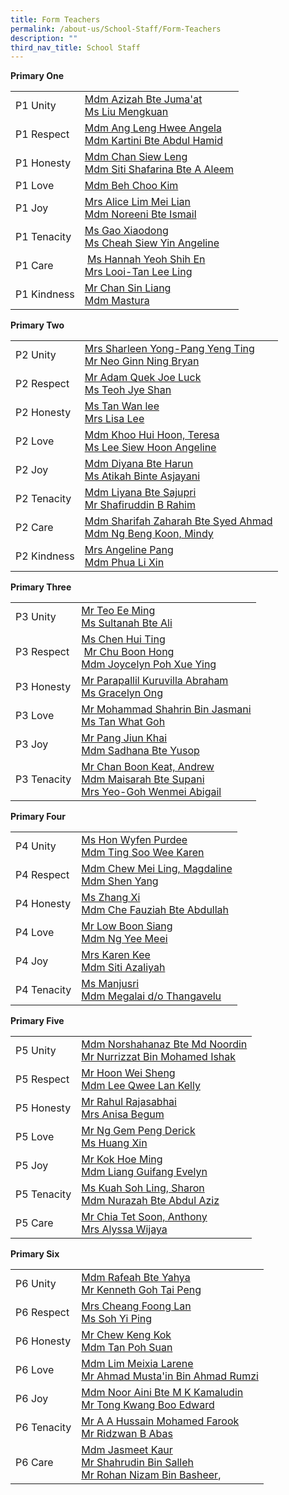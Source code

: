 ```yaml
---
title: Form Teachers
permalink: /about-us/School-Staff/Form-Teachers
description: ""
third_nav_title: School Staff
---
```

**Primary One**

|  |  |
| -------- | -------- | 
| P1 Unity    | [Mdm Azizah Bte Juma'at](mailto:azizah_jumaat@moe.edu.sg)<br>[Ms Liu Mengkuan](mailto:liu_meng_kuan@moe.edu.sg)     | 
|P1 Respect| [Mdm Ang Leng Hwee Angela](mailto:ang_leng_hwee@moe.edu.sg)<br>[Mdm Kartini Bte Abdul Hamid](mailto:kartini_abdul_hamid@moe.edu.sg)
|P1 Honesty|[Mdm Chan Siew Leng](mailto:chan_siew_leng@moe.edu.sg)<br>[Mdm Siti Shafarina Bte A Aleem](mailto:siti_shafarina_abdul_aleem@moe.edu.sg)
|P1 Love|[Mdm Beh Choo Kim](mailto:beh_choo_kim@moe.edu.sg)|[Ms Christine Chua Swee Cheng](mailto:christine_chua_swee_cheng@moe.edu.sg)
|P1 Joy|[Mrs Alice Lim Mei Lian](mailto:lim_mei_lian_alice@moe.edu.sg)<br>[Mdm Noreeni Bte Ismail](mailto:noreeni_ismail@moe.edu.sg)
|P1 Tenacity|[Ms Gao Xiaodong](mailto:gao_xiaodong@moe.edu.sg)<br>[Ms Cheah Siew Yin Angeline](mailto:cheah_siew_yin_angeline@moe.edu.sg)
|P1 Care| [Ms Hannah Yeoh Shih En](mailto:hannah_yeoh_shih_en@moe.edu.sg)<br>[Mrs Looi-Tan Lee Ling](mailto:looi-tan_lee_ling@moe.edu.sg)
|P1 Kindness|[Mr Chan Sin Liang](mailto:chan_sin_liang@moe.edu.sg)<br>[Mdm Mastura](mailto:mastura_noordin@moe.edu.sg)

**Primary Two**

|  |  |
| -------- | -------- | 
|P2 Unity|[Mrs Sharleen Yong-Pang Yeng Ting](mailto:sharleen_yong-pang_yeng_ting@moe.edu.sg)<br>[Mr Neo Ginn Ning Bryan](mailto:bryan_neo_ginn_ning@moe.edu.sg)
|P2 Respect|[Mr Adam Quek Joe Luck](mailto:adam_quek_joe_luck@moe.edu.sg)<br>[Ms Teoh Jye Shan](mailto:teoh_jye_shan@moe.edu.sg)
|P2 Honesty|[Ms Tan Wan lee](mailto:tan_wan_lee@moe.edu.sg)<br>[Mrs Lisa Lee](mailto:lisa_lee-chong@moe.edu.sg)
|P2 Love|[Mdm Khoo Hui Hoon, Teresa](mailto:khoo_hui_hoon@moe.edu.sg)<br>[Ms Lee Siew Hoon Angeline](mailto:lee_siew_hoon_angeline@moe.edu.sg)
|P2 Joy|[Mdm Diyana Bte Harun](mailto:diyana_harun@moe.edu.sg)<br>[Ms Atikah Binte Asjayani](mailto:atikah_asjayani@moe.edu.sg)|
|P2 Tenacity|[Mdm Liyana Bte Sajupri](mailto:liyana_sajupri@moe.edu.sg)<br>[Mr Shafiruddin B Rahim](mailto:shafiruddin_b_rahim@moe.edu.sg)
|P2 Care|[Mdm Sharifah Zaharah Bte Syed Ahmad](mailto:sharifah_zaharah_syed_ahma@moe.edu.sg)<br>[Mdm Ng Beng Koon, Mindy](mailto:ng_beng_koon@moe.edu.sg)
|P2 Kindness|[Mrs Angeline Pang](mailto:angeline_pang@moe.edu.sg)<br>[Mdm Phua Li Xin](mailto:phua_li_xin@moe.edu.sg)

**Primary Three**

|  |  |
| -------- | -------- | 
|P3 Unity|[Mr Teo Ee Ming](mailto:teo_ee_ming@moe.edu.sg)<br>[Ms Sultanah Bte Ali](mailto:sultanah_ali@moe.edu.sg)
|P3 Respect|[Ms Chen Hui Ting](mailto:chen_hui_ting@moe.edu.sg)<br> [Mr Chu Boon Hong](mailto:chu_boon_hong@moe.edu.sg)<br>[Mdm Joycelyn Poh Xue Ying](mailto:joycelyn_poh_xue_ying@moe.edu.sg)
|P3 Honesty|[Mr Parapallil Kuruvilla Abraham](mailto:parapallil_kuruvilla_abraham@moe.edu.sg)<br>[Ms Gracelyn Ong](mailto:ong_tze_min_gracelyn@moe.edu.sg)
|P3 Love|[Mr Mohammad Shahrin Bin Jasmani](mailto:mohammad_shahrin_jasmani@moe.edu.sg)<br>[Ms Tan What Goh](mailto:tan_what_goh@moe.edu.sg)
|P3 Joy|[Mr Pang Jiun Khai](mailto:pang_jiun_khai@moe.edu.sg)<br>[Mdm Sadhana Bte Yusop](mailto:sadhana_yusop@moe.edu.sg)
|P3 Tenacity|[Mr Chan Boon Keat, Andrew](mailto:chan_boon_keat@moe.edu.sg)<br>[Mdm Maisarah Bte Supani](mailto:maisarah_supani@moe.edu.sg)<br>[Mrs Yeo-Goh Wenmei Abigail](mailto:goh_wenmei_abigail@moe.edu.sg)

**Primary Four**

|  |  |
| -------- | -------- | 
|P4 Unity|[Ms Hon Wyfen Purdee](mailto:hon_wyfen_purdee@moe.edu.sg)<br>[Mdm Ting Soo Wee Karen](mailto:ting_soo_wee@moe.edu.sg)
|P4 Respect|[Mdm Chew Mei Ling, Magdaline](mailto:chew_mei_ling_magdaline@moe.edu.sg)<br>[Mdm Shen Yang](mailto:shen_yang@moe.edu.sg)
|P4 Honesty|[Ms Zhang Xi](mailto:zhang_xi@moe.edu.sg)<br>[Mdm Che Fauziah Bte Abdullah](mailto:che_fauziah_abdullah@moe.edu.sg)
|P4 Love|[Mr Low Boon Siang](mailto:low_boon_siang@moe.edu.sg)<br>[Mdm Ng Yee Meei](mailto:ng_yee_meei@moe.edu.sg)
|P4 Joy|[Mrs Karen Kee](mailto:karen_kee@moe.edu.sg)<br>[Mdm Siti Azaliyah](mailto:siti_azaliyah_abdul_majid@moe.edu.sg)
|P4 Tenacity|[Ms Manjusri](mailto:manjusri_veeragoo_sg@moe.edu.sg)<br>[Mdm Megalai d/o Thangavelu](mailto:megalai_thangavelu@moe.edu.sg)

**Primary Five**

|  |  |
| -------- | -------- | 
|P5 Unity|[Mdm Norshahanaz Bte Md Noordin](mailto:norshahanaz_md_noordin@moe.edu.sg)<br>[Mr Nurrizzat Bin Mohamed Ishak](mailto:nurrizzat_mohamed_ishak@moe.edu.sg)
|P5 Respect|[Mr Hoon Wei Sheng](mailto:hoon_wei_sheng@moe.edu.sg)<br>[Mdm Lee Qwee Lan Kelly](mailto:lee_qwee_lan_kelly@moe.edu.sg)
|P5 Honesty|[Mr Rahul Rajasabhai](mailto:rahul_rajasabhai@moe.edu.sg)<br>[Mrs Anisa Begum](mailto:anisa_begum@moe.edu.sg)
|P5 Love|[Mr Ng Gem Peng Derick](mailto:ng_gem_peng_derick@moe.edu.sg)<br>[Ms Huang Xin](mailto:xin_huang@moe.edu.sg)
|P5 Joy|[Mr Kok Hoe Ming](mailto:kok_hoe_ming@moe.edu.sg)<br>[Mdm Liang Guifang Evelyn](mailto:liang_guifang_evelyn@moe.edu.sg)
|P5 Tenacity|[Ms Kuah Soh Ling, Sharon](mailto:kuah_soh_ling@moe.edu.sg)<br>[Mdm Nurazah Bte Abdul Aziz](mailto:nurazah_abdul_aziz@moe.edu.sg)
|P5 Care|[Mr Chia Tet Soon, Anthony](mailto:chia_tet_soon_anthony@moe.edu.sg)<br>[Mrs Alyssa Wijaya](mailto:chng_hwee_hwee@moe.edu.sg)

**Primary Six**

|  |  |
| -------- | -------- | 
|P6 Unity|[Mdm Rafeah Bte Yahya](mailto:rafeah_yahya@moe.edu.sg)<br>[Mr Kenneth Goh Tai Peng](mailto:kenneth_goh_tai_peng@moe.edu.sg)
|P6 Respect|[Mrs Cheang Foong Lan](mailto:leong_foong_lan@moe.edu.sg)<br>[Ms Soh Yi Ping](mailto:soh_yi_ping@moe.edu.sg)
|P6 Honesty|[Mr Chew Keng Kok](mailto:chew_keng_kok@moe.edu.sg)<br>[Mdm Tan Poh Suan](mailto:tan_poh_suan_b@moe.edu.sg)
|P6 Love|[Mdm Lim Meixia Larene](mailto:lim_mei_xia_larene@moe.edu.sg)<br>[Mr Ahmad Musta'in Bin Ahmad Rumzi](mailto:ahmad_mustain@moe.edu.sg)
|P6 Joy|[Mdm Noor Aini Bte M K Kamaludin](mailto:noor_aini@moe.edu.sg)<br>[Mr Tong Kwang Boo Edward](mailto:tong_kwang_boo@moe.edu.sg)
|P6 Tenacity|[Mr A A Hussain Mohamed Farook](mailto:a_a_hussain_mohamed@moe.edu.sg)<br>[Mr Ridzwan B Abas](mailto:ridzwan_b_abas@moe.edu.sg)
|P6 Care|[Mdm Jasmeet Kaur](mailto:jasmeet_kaur@moe.edu.sg)<br>[Mr Shahrudin Bin Salleh](mailto:shahrudin_salleh@moe.edu.sg)<br>[Mr Rohan Nizam Bin Basheer](mailto:rohan_nizam_basheer@moe.edu.sg),
